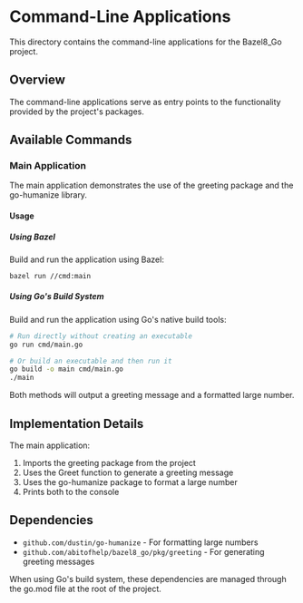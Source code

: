 # Command-Line Applications

This directory contains the command-line applications for the Bazel8_Go project.

## Overview

The command-line applications serve as entry points to the functionality provided by the project's packages.

## Available Commands

### Main Application

The main application demonstrates the use of the greeting package and the go-humanize library.

#### Usage

##### Using Bazel

Build and run the application using Bazel:

```bash
bazel run //cmd:main
```

##### Using Go's Build System

Build and run the application using Go's native build tools:

```bash
# Run directly without creating an executable
go run cmd/main.go

# Or build an executable and then run it
go build -o main cmd/main.go
./main
```

Both methods will output a greeting message and a formatted large number.

## Implementation Details

The main application:

1. Imports the greeting package from the project
2. Uses the Greet function to generate a greeting message
3. Uses the go-humanize package to format a large number
4. Prints both to the console

## Dependencies

- `github.com/dustin/go-humanize` - For formatting large numbers
- `github.com/abitofhelp/bazel8_go/pkg/greeting` - For generating greeting messages

When using Go's build system, these dependencies are managed through the go.mod file at the root of the project.
